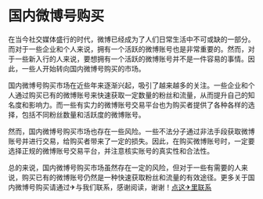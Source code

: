 # 国内微博号购买

在当今社交媒体盛行的时代，微博已经成为了人们日常生活中不可或缺的一部分。而对于一些企业和个人来说，拥有一个活跃的微博账号也是非常重要的。然而，对于一些新入行的人来说，要想拥有一个活跃的微博账号并不是一件容易的事情。因此，一些人开始转向国内微博号购买的市场。

国内微博号购买市场在近些年来逐渐兴起，吸引了越来越多的关注。一些企业和个人通过购买已有的微博账号来快速获取一定数量的粉丝和流量，从而提升自己的知名度和影响力。而一些有实力的微博账号交易平台也为购买者提供了各种各样的选择，包括不同粉丝数量和活跃度的微博账号。

然而，国内微博号购买市场也存在一些风险。一些不法分子通过非法手段获取微博账号并进行交易，给购买者带来了一定的损失。因此，在购买微博账号时，一定要选择正规的微博账号交易平台，并注意核实账号的真实性和合法性。

总的来说，国内微博号购买市场虽然存在一定的风险，但对于一些有需要的人来说，购买已有的微博账号仍然是一种快速获取粉丝和流量的有效途径。更多关于国内微博号购买请通过✈与我们联系，感谢阅读，谢谢！[点这✈里联系](https://d.k02.cc)